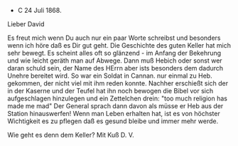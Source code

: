 + C 24 Juli 1868.

Lieber David

Es freut mich wenn Du auch nur ein paar Worte schreibst und besonders wenn ich höre daß es Dir gut geht. Die Geschichte des guten Keller hat mich sehr bewegt. Es scheint alles oft so glänzend - im Anfang der Bekehrung und wie leicht geräth man auf Abwege. Dann muß Hebich oder sonst wer daran schuld sein, der Name des HErrn aber ists besonders dem dadurch Unehre bereitet wird. So war ein Soldat in Cannan. nur einmal zu Heb. gekommen, der nicht viel mit ihm reden konnte. Nachher erschießt sich der in der Kaserne und der Teufel hat ihn noch bewogen die Bibel vor sich aufgeschlagen hinzulegen und ein Zettelchen drein: "too much religion has made me mad" Der General sprach dann davon als müsse er Heb aus der Station hinauswerfen! Wenn man Leben erhalten hat, ist es von höchster Wichtigkeit es zu pflegen daß es gesund bleibe und immer mehr werde.

Wie geht es denn dem Keller?
 Mit Kuß D. V.
